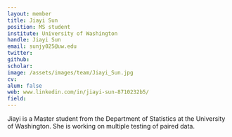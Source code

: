 ```yaml
---
layout: member
title: Jiayi Sun
position: MS student
institute: University of Washington
handle: Jiayi Sun
email: sunjy025@uw.edu
twitter: 
github: 
scholar: 
image: /assets/images/team/Jiayi_Sun.jpg
cv: 
alum: false
web: www.linkedin.com/in/jiayi-sun-8710232b5/
field: 
---
```


Jiayi is a Master student from the Department of Statistics at the University of Washington. She is working on multiple testing of paired data. 



